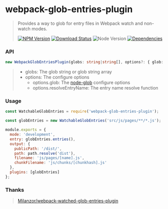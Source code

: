 # webpack-glob-entries-plugin

> Provides a way to glob for entry files in Webpack watch and non-watch modes.
>
> [![NPM Version][npm-image]][npm-url]
> [![Download Status][download-image]][npm-url]
> ![Node Version][node-image]
> [![Dependencies][david-image]][david-url]

### API

```typescript
new WebpackGlobEntriesPlugin(globs: string|string[], options?: { glob: Object, resolveEntryName: Function });
```

>
> * globs: The glob string or glob string array
> * options: The configure options
>   * options.glob: The [node-glob](https://github.com/isaacs/node-glob) configure options
>   * options.resolveEntryName: The entry name resolve function

### Usage

```js
const WatchableGlobEntries = require('webpack-glob-entries-plugin');

const globEntries = new WatchableGlobEntries('src/js/pages/**/*.js');

module.exports = {
  mode: 'development',
  entry: globEntries.entries(),
  output: {
    publicPath: '/dist/',
    path: path.resolve('dist'),
    filename: 'js/pages/[name].js',
    chunkFilename: 'js/chunks/[chunkhash].js'
  },
  plugins: [globEntries]
};
```

### Thanks

> [Milanzor/webpack-watched-glob-entries-plugin](https://github.com/Milanzor/webpack-watched-glob-entries-plugin)

[npm-image]: https://img.shields.io/npm/v/webpack-glob-entries-plugin.svg?style=flat-square
[npm-url]: https://www.npmjs.org/package/webpack-glob-entries-plugin
[download-image]: http://img.shields.io/npm/dm/webpack-glob-entries-plugin.svg?style=flat-square
[node-image]: https://img.shields.io/node/v/webpack-glob-entries-plugin.svg?style=flat-square
[david-image]: http://img.shields.io/david/nuintun/webpack-glob-entries-plugin.svg?style=flat-square
[david-url]: https://david-dm.org/nuintun/webpack-glob-entries-plugin
